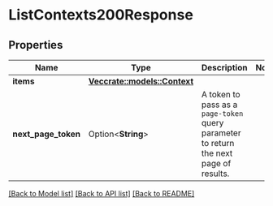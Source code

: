# ListContexts200Response

## Properties

Name | Type | Description | Notes
------------ | ------------- | ------------- | -------------
**items** | [**Vec<crate::models::Context>**](Context.md) |  | 
**next_page_token** | Option<**String**> | A token to pass as a `page-token` query parameter to return the next page of results. | 

[[Back to Model list]](../README.md#documentation-for-models) [[Back to API list]](../README.md#documentation-for-api-endpoints) [[Back to README]](../README.md)


